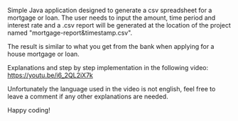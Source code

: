 Simple Java application designed to generate a csv spreadsheet for a mortgage or loan. The user needs to input the amount, time period and interest rate and a .csv report will be generated at the location of the project named "mortgage-report&timestamp.csv".

The result is similar to what you get from the bank when applying for a house mortgage or loan.

Explanations and step by step implementation in the following video:
https://youtu.be/i6_2QL2iX7k

Unfortunately the language used in the video is not english, feel free to leave a comment if any other explanations are needed.

Happy coding!
